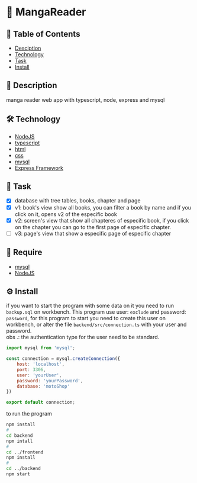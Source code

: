 # :open_book: MangaReader

## :pushpin: Table of Contents
 * [Desciption](#book-Description)
 * [Technology](#hammer_and_wrench-Technology)
 * [Task](#scroll-Task)
 * [Install](#gear-Install)
 ## :book: Description 
 manga reader web app with typescript, node, express and mysql
## :hammer_and_wrench: Technology
 * [NodeJS](https://nodejs.org/en/)
 * [typescript](https://www.typescriptlang.org/)
 * [html](https://www.w3schools.com/html/)
 * [css](https://www.w3schools.com/css/)
 * [mysql](https://www.mysql.com/)
 * [Express Framework](http://expressjs.com/en/)
## :scroll: Task
- [X] database with tree tables, books, chapter and page  
- [X] v1: book's view show all books, you can filter a book by name and if you click on it, opens v2 of the especific book
- [X] v2: screen's view that show all chapteres of especific book, if you click on the chapter you can go to the first page of especific chapter. 
- [ ] v3: page's view that show a especific page of especific chapter
## :bookmark_tabs: Require
* [mysql](https://www.mysql.com/)
* [NodeJS](https://nodejs.org/en/)
## :gear: Install

if you want to start the program with some data on it you need to run `backup.sql` on workbench. This program use user: `exclude` and password: `password`, for this program to start you need to create this user on workbench, or alter the file `backend/src/connection.ts` with your user and password.</br>
obs .: the authentication type for the user need to be standard.</br>

```JavaScript
import mysql from 'mysql';

const connection = mysql.createConnection({
    host: 'localhost',
    port: 3306,
    user: 'yourUser',
    password: 'yourPassword',
    database: 'motoShop'
})

export default connection;
```
to run the program
```bash
npm install
# 
cd backend
npm intall
#
cd ../frontend
npm install
#
cd ../backend
npm start
```
